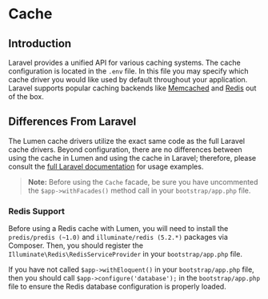 # Cache

## Introduction

Laravel provides a unified API for various caching systems. The cache configuration is located in the `.env` file. In this file you may specify which cache driver you would like used by default throughout your application. Laravel supports popular caching backends like [Memcached](http://memcached.org) and [Redis](http://redis.io) out of the box.

## Differences From Laravel

The Lumen cache drivers utilize the exact same code as the full Laravel cache drivers. Beyond configuration, there are no differences between using the cache in Lumen and using the cache in Laravel; therefore, please consult the [full Laravel documentation](https://laravel.com/docs/cache) for usage examples.

> **Note:** Before using the `Cache` facade, be sure you have uncommented the `$app->withFacades()` method call in your `bootstrap/app.php` file.

### Redis Support

Before using a Redis cache with Lumen, you will need to install the `predis/predis (~1.0)` and `illuminate/redis (5.2.*)` packages via Composer. Then, you should register the `Illuminate\Redis\RedisServiceProvider` in your `bootstrap/app.php` file.

If you have not called `$app->withEloquent()` in your `bootstrap/app.php` file, then you should call `$app->configure('database');` in the `bootstrap/app.php` file to ensure the Redis database configuration is properly loaded.